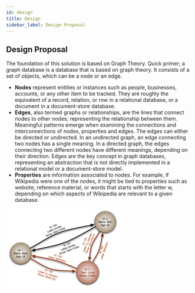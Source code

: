 ```yaml
---
id: design
title: Design
sidebar_label: Design Proposal
---
```


## Design Proposal

The foundation of this solution is based on Graph Theory. Quick primer; a graph database is a database that is based on graph theory. It consists of a set of objects, which can be a node or an edge.

- **Nodes** represent entities or instances such as people, businesses, accounts, or any other item to be tracked. They are roughly the equivalent of a record, relation, or row in a relational database, or a document in a document-store database.
- **Edges**, also termed graphs or relationships, are the lines that connect nodes to other nodes; representing the relationship between them. Meaningful patterns emerge when examining the connections and interconnections of nodes, properties and edges. The edges can either be directed or undirected. In an undirected graph, an edge connecting two nodes has a single meaning. In a directed graph, the edges connecting two different nodes have different meanings, depending on their direction. Edges are the key concept in graph databases, representing an abstraction that is not directly implemented in a relational model or a document-store model.
- **Properties** are information associated to nodes. For example, if Wikipedia were one of the nodes, it might be tied to properties such as website, reference material, or words that starts with the letter w, depending on which aspects of Wikipedia are relevant to a given database.

![graph-database](/img/GraphDatabase_PropertyGraph.png)
